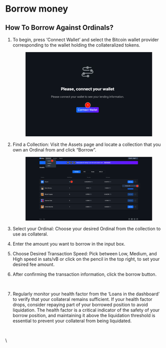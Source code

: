 # Borrow money

## How To Borrow Against Ordinals?

1.  To begin, press ‘Connect Wallet’ and select the Bitcoin wallet provider corresponding to the wallet holding the collateralized tokens.

    <figure><img src="../../.gitbook/assets/image (3).png" alt=""><figcaption></figcaption></figure>
2.  Find a Collection: Visit the Assets page and locate a collection that you own an Ordinal from and click “Borrow”.

    <figure><img src="../../.gitbook/assets/image (2).png" alt=""><figcaption></figcaption></figure>



3. Select your Ordinal: Choose your desired Ordinal from the collection to use as collateral.&#x20;
4. Enter the amount you want to borrow in the input box.
5. Choose Desired Transaction Speed: Pick between Low, Medium, and High speed in sats/vB or click on the pencil in the top right, to set your desired fee amount.&#x20;
6. After confirming the transaction information, click the borrow button.

<figure><img src="https://lh7-rt.googleusercontent.com/docsz/AD_4nXefK0rb-2k1jNZzNiZ1zjFoJPfAt7uwSb3jQwL7EykgRKvFkGjyKKUeK6BYVfvjJyQ82FjelOILtpYVTFhwWTrTjpRjSeNoxfQpz6uojhUIcbB25MmVs-yj1UNaTORfCtqC8F4xVw?key=vjAZfWTXVqj9izG7poAG4XjP" alt=""><figcaption></figcaption></figure>

7.  Regularly monitor your health factor from the ‘Loans in the dashboard’ to verify that your collateral remains sufficient.    If your health factor drops, consider  repaying part of your borrowed position to avoid liquidation.    The health factor is a critical indicator of the safety of your borrow position, and maintaining it above the liquidation threshold is essential to prevent your collateral from being liquidated.

    <figure><img src="https://lh7-rt.googleusercontent.com/docsz/AD_4nXcpYH7E6LUEe46hJjIEZKDARsc6AwTF1mCAvPyl2b5wV_wUAl79cSX5oNtUz-jI_SPbqUEKID5hBpO5Oq1555ly9BmcHQk3E0xfrJDrnTwhtYUgdosdJd7PvBm8YKroT_pN_FxSNQ?key=vjAZfWTXVqj9izG7poAG4XjP" alt=""><figcaption></figcaption></figure>

\
